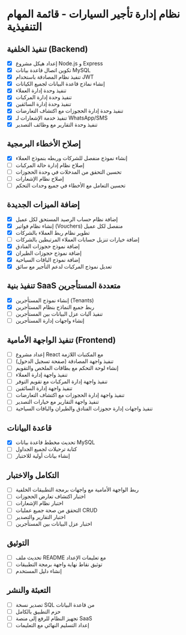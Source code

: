 # نظام إدارة تأجير السيارات - قائمة المهام التنفيذية

## تنفيذ الخلفية (Backend)
- [x] إعداد هيكل مشروع Node.js و Express
- [x] تكوين اتصال قاعدة بيانات MySQL
- [x] تنفيذ نظام المصادقة باستخدام JWT
- [x] إنشاء نماذج قاعدة البيانات لجميع الكيانات
- [x] تنفيذ وحدة إدارة العملاء
- [x] تنفيذ وحدة إدارة المركبات
- [x] تنفيذ وحدة إدارة السائقين
- [x] تنفيذ وحدة إدارة الحجوزات مع اكتشاف التعارضات
- [x] تنفيذ خدمة الإشعارات لـ WhatsApp/SMS
- [x] تنفيذ وحدة التقارير مع وظائف التصدير

## إصلاح الأخطاء البرمجية
- [x] إنشاء نموذج منفصل للشركات وربطه بنموذج العملاء
- [ ] إصلاح نظام إدارة حالة المركبات
- [ ] تحسين التحقق من المدخلات في وحدة الحجوزات
- [ ] إصلاح نظام الإشعارات
- [ ] تحسين التعامل مع الأخطاء في جميع وحدات التحكم

## إضافة الميزات الجديدة
- [x] إضافة نظام حساب الرصيد المستحق لكل عميل
- [x] إنشاء نظام فواتير (Vouchers) منفصل لكل عميل
- [x] تطوير نظام ربط العملاء بالشركات
- [ ] إضافة خيارات تنزيل حسابات العملاء المرتبطين بالشركات
- [x] إضافة نموذج حجوزات الفنادق
- [x] إضافة نموذج حجوزات الطيران
- [x] إضافة نموذج الباقات السياحية
- [x] تعديل نموذج المركبات لدعم التأجير مع سائق

## تنفيذ بنية SaaS متعددة المستأجرين
- [x] إنشاء نموذج المستأجرين (Tenants)
- [x] ربط جميع النماذج بنظام المستأجرين
- [ ] تنفيذ آليات عزل البيانات بين المستأجرين
- [ ] إنشاء واجهات إدارة المستأجرين

## تنفيذ الواجهة الأمامية (Frontend)
- [ ] إعداد مشروع React مع المكتبات اللازمة
- [ ] تنفيذ واجهة المصادقة (صفحة تسجيل الدخول)
- [ ] إنشاء لوحة التحكم مع بطاقات الملخص والتقويم
- [ ] تنفيذ واجهة إدارة العملاء
- [ ] تنفيذ واجهة إدارة المركبات مع تقويم التوفر
- [ ] تنفيذ واجهة إدارة السائقين
- [ ] تنفيذ واجهة إدارة الحجوزات مع اكتشاف التعارضات
- [ ] تنفيذ واجهة التقارير مع خيارات التصدير
- [ ] تنفيذ واجهات إدارة حجوزات الفنادق والطيران والباقات السياحية

## قاعدة البيانات
- [x] تحديث مخطط قاعدة بيانات MySQL
- [ ] كتابة ترحيلات لجميع الجداول
- [ ] إنشاء بيانات أولية للاختبار

## التكامل والاختبار
- [ ] ربط الواجهة الأمامية مع واجهات برمجة التطبيقات الخلفية
- [ ] اختبار اكتشاف تعارض الحجوزات
- [ ] اختبار نظام الإشعارات
- [ ] التحقق من صحة جميع عمليات CRUD
- [ ] اختبار التقارير والتصدير
- [ ] اختبار عزل البيانات بين المستأجرين

## التوثيق
- [ ] تحديث ملف README مع تعليمات الإعداد
- [ ] توثيق نقاط نهاية واجهة برمجة التطبيقات
- [ ] إنشاء دليل المستخدم

## التعبئة والنشر
- [ ] تصدير نسخة SQL من قاعدة البيانات
- [ ] حزم التطبيق بالكامل
- [ ] تجهيز النظام للرفع إلى منصة SaaS
- [ ] إعداد التسليم النهائي مع التعليمات
